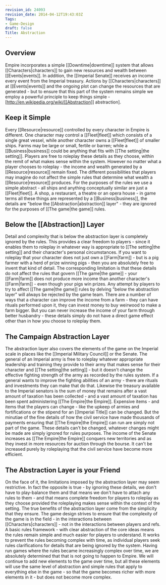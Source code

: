 ```yaml
---
revision_id: 24093
revision_date: 2014-04-12T19:43:03Z
Tags:
- Game-Design
draft: false
Title: Abstraction
---
```

## Overview
Empire incorporates a simple [[Downtime|downtime]] system that allows [[Characters|characters]] to gain new resources and wealth between [[Events|events]]. In addition, the [[Imperial Senate]] receives an income every event from the Imperial treasury. Actions by [[Characters|characters]] at [[Events|events]] and the ongoing plot can change the resources that are generated - but to ensure that this part of the system remains simple we employ a powerful principle to keep things simple - [http://en.wikipedia.org/wiki/[[Abstraction]] abstraction].
## Keep it Simple
Every [[Resource|resource]] controlled by every character in Empire is different. One character may control a [[Fleet|fleet]] which consists of a single great vessel, while another character owns a [[Fleet|fleet]] of smaller ships. Farms may be large or small, fertile or barren; while a [[Business|business]] could be anything that fits with [[The setting|the setting]]. Players are free to roleplay these details as they choose, within the remit of what makes sense within the system. 
However no matter what a player chooses to roleplay - the income and wealth generated by a [[Resource|resource]] remain fixed. The different possibilities that players may imagine do not affect the simple rules that determine what wealth a [[Resource|resource]] produces. For the purposes of the rules we use a simple abstract - all ships and anything conceptually similar are just a [[Fleet|fleet]]. A shop, a restaurant, a theatre or an opera house - in game terms all these things are represented by a [[Business|business]], the details are "below the [[Abstraction|abstraction]] layer" - they are ignored for the purposes of [[The game|the game]] rules.
## Below the [[Abstraction]] Layer
Detail and complexity that is below the abstraction layer is completely ignored by the rules. This provides a clear freedom to players - since it enables them to roleplay in whatever way is appropriate to [[The setting|the setting]] and their character's personal circumstances. If you want to roleplay that your character does not just own a [[Farm|farm]] - but is a pig farmer with a herd of prize winning pigs - then you are absolutely free to invent that kind of detail. The corresponding limitation is that these details do not affect the rules that govern [[The game|the game]] - your [[Farm|farm]] does not produce more income than another character's [[Farm|farm]] - even though your pigs win prizes. 
Any attempt by players to try to affect [[The game|the game]] rules by delving "below the abstraction layer" will always be rejected by the game team. There are a number of ways that a character can improve the income from a farm - they can have rituals performed upon it, they can invest money to buy weirwood to make a farm bigger. But you can never increase the income of your farm through better husbandry - these details simply do not have a direct game effect other than in how you choose to roleplay them.
## The Campaign Abstraction Layer
The abstraction layer also covers the elements of the game on the Imperial scale in places like the [[Imperial Military Council]] or the Senate. The general of an Imperial army is free to roleplay whatever appropriate leadership and training they provide to their army that makes sense for their character and [[The setting|the setting]] - but it doesn't change the effective fighting strength of the army as recorded by the rules system. If a general wants to improve the fighting abilities of an army - there are rituals and investments they can make that do that.
Likewise the treasury available to the Imperial senators is the sum of money that remains after a vast amount of taxation has been collected - and a vast amount of taxation has been spent administering [[The Empire|the Empire]]. Expensive items - and items that the players can change - like the upkeep of armies and fortifications or the stipend for an [[Imperial Title]] can be changed. But the minutiae of the fine details of how the civil service have made thousands of payments ensuring that [[The Empire|the Empire]] can run are simply not part of the game. These details can't be changed, whatever changes might be made are simply ignored for rules purposes. The income of the Senate increases as [[The Empire|the Empire]] conquers new territories and as they invest in more resources for auction through the bourse. It can't be increased purely by roleplaying that the civil service have become more efficient.
## The Abstraction Layer is your Friend
On the face of it, the limitations imposed by the abstraction layer may seem restrictive. In fact the opposite is true - by ignoring these details, we don't have to play-balance them and that means we don't have to attach any rules to them - and that means complete freedom for players to roleplay as they choose provided the roleplaying makes sense within the context of the setting.
The true benefits of the abstraction layer come from the simplicity that they ensure. The game design strives to ensure that the complexity of the game is in the field - in the interactions between [[Characters|characters]] - not in the interactions between players and refs. A basic rules framework - with clear abstraction of the core ideas means the rules remain simple and much easier for players to understand. It works to prevent the rules becoming complex with time, as individual players seek rules clarifications for details that are being ignored by the system.
Having run games where the rules became increasingly complex over time, we are absolutely determined that that is not going to happen to Empire. We will continue to add new elements to the game over time, but all these elements will use the same level of abstraction and simple rules that apply to everything else in the game - so that the game becomes richer with more elements in it - but does not become more complex.